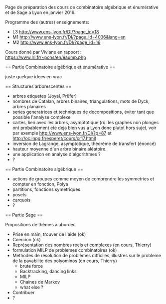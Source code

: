 Page de préparation des cours de combinatoire algébrique et énumérative et de Sage a Lyon en janvier 2016.


Programme des (autres) enseignements:
 * L3 http://www.ens-lyon.fr/DI/?page_id=18
 * M1 http://www.ens-lyon.fr/DI/?page_id=4036&lang=en
 * M2 http://www.ens-lyon.fr/DI/?page_id=16

Cours donné par Viviane en rapport : https://www.lri.fr/~pons/en/eaump.php

== Partie Combinatoire algébrique et énumérative ==

juste quelque idees en vrac

== Structures arborescentes ==

  * arbres etiquetes (Joyal, Prüfer)
  * nombres de Catalan, arbres binaires, triangulations, mots de Dyck, arbres planaires
  * series generatrices et techniques de decompositions, éviter tant que possible l'analyse complexe
  * cartes, lien avec les arbres, asymptotique (rq: les graphes non plonges ont probablement ete deja bien vus a Lyon donc plutot hors sujet, voir par exemple http://www.ens-lyon.fr/DI/?p=87 et http://oc.inpg.fr/esperet/cours/cr17.html)
  * inversion de Lagrange, asymptotique, théorème de transfert (énoncé)
  * hauteur moyenne d'un arbre binaire aléatoire.
  * une application en analyse d'algorithmes ?
  * ?

== Partie Combinatoire algébrique ==

  * actions de groupes comme moyen de comprendre les symmetries et compter en fonction, Polya
  * partitions, fonctions symetriques
  * posets
  * carquois
  * ?

== Partie Sage ==

Propositions de thèmes à aborder 

 * Prise en main, trouver de l'aide (ok)
 * Coercion (ok)
 * Représentation des nombres reels et complexes (en cours, Thierry)
 * formulation MILP de problemes combinatoires (ok)
 * Methodes de résolution de problèmes difficiles, illustres sur le probleme de la pavabilite des polyominos (en cours, Thierry)
   * brute force
   * Backtracking, dancing links
   * MILP
   * Chaines de Markov
   * what else ?
 * Contribuer
 * ?
